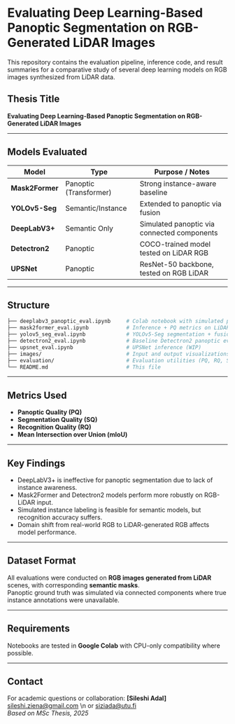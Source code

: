 
# Evaluating Deep Learning-Based Panoptic Segmentation on RGB-Generated LiDAR Images

This repository contains the evaluation pipeline, inference code, and result summaries for a comparative study of several deep learning models on RGB images synthesized from LiDAR data.

## Thesis Title
**Evaluating Deep Learning-Based Panoptic Segmentation on RGB-Generated LiDAR Images**

---

##  Models Evaluated

| Model            | Type                 | Purpose / Notes |
|------------------|----------------------|------------------|
| **Mask2Former**  | Panoptic (Transformer) | Strong instance-aware baseline |
| **YOLOv5-Seg**   | Semantic/Instance     | Extended to panoptic via fusion |
| **DeepLabV3+**   | Semantic Only         | Simulated panoptic via connected components |
| **Detectron2**   | Panoptic              | COCO-trained model tested on LiDAR RGB |
| **UPSNet**       | Panoptic              | ResNet-50 backbone, tested on RGB LiDAR |

---

##  Structure

```bash
├── deeplabv3_panoptic_eval.ipynb     # Colab notebook with simulated panoptic evaluation
├── mask2former_eval.ipynb            # Inference + PQ metrics on LiDAR RGB image
├── yolov5_seg_eval.ipynb             # YOLOv5-Seg segmentation + fusion
├── detectron2_eval.ipynb             # Baseline Detectron2 panoptic evaluation
├── upsnet_eval.ipynb                 # UPSNet inference (WIP)
├── images/                           # Input and output visualizations
├── evaluation/                       # Evaluation utilities (PQ, RQ, SQ, mIoU)
└── README.md                         # This file
```

---

## Metrics Used

- **Panoptic Quality (PQ)**
- **Segmentation Quality (SQ)**
- **Recognition Quality (RQ)**
- **Mean Intersection over Union (mIoU)**

---

##  Key Findings

- DeepLabV3+ is ineffective for panoptic segmentation due to lack of instance awareness.
- Mask2Former and Detectron2 models perform more robustly on RGB-LiDAR input.
- Simulated instance labeling is feasible for semantic models, but recognition accuracy suffers.
- Domain shift from real-world RGB to LiDAR-generated RGB affects model performance.

---

## Dataset Format

All evaluations were conducted on **RGB images generated from LiDAR** scenes, with corresponding **semantic masks**.  
Panoptic ground truth was simulated via connected components where true instance annotations were unavailable.

---

## Requirements

Notebooks are tested in **Google Colab** with CPU-only compatibility where possible.

---

##  Contact

For academic questions or collaboration:
**[Sileshi Adal]**  
sileshi.ziena@gmail.com \n or 
siziada@utu.fi  
*Based on MSc Thesis, 2025*
